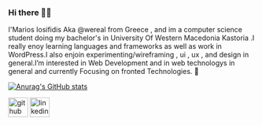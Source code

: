 ### Hi there 👋👋

I'Marios Iosifidis Aka @wereal from Greece , and im a computer science student doing my  bachelor's in University Of Western Macedonia Kastoria .I really enoy learning languages and frameworks as well as work in WordPress.I also enjoin experimenting/wireframing , ui , ux , and design in general.I’m interested in Web Development and in web technologys in general and currently Focusing on fronted Technologies. 👀

[![Anurag's GitHub stats](https://github-readme-stats.vercel.app/api?username=wereal)](https://github.com/anuraghazra/github-readme-stats)

[<img src='https://cdn.jsdelivr.net/npm/simple-icons@3.0.1/icons/github.svg' alt='github' height='40'>](https://github.com/https://github.com/wereal)  [<img src='https://cdn.jsdelivr.net/npm/simple-icons@3.0.1/icons/linkedin.svg' alt='linkedin' height='40'>](https://www.linkedin.com/in/https://www.linkedin.com/in/iosifidismarios//)  
